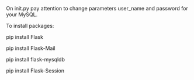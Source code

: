 On init.py pay attention to change parameters user_name and password for your MySQL.

To install packages:

pip install Flask

pip install Flask-Mail

pip install flask-mysqldb

pip install Flask-Session
